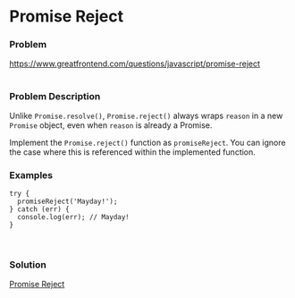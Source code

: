 # Promise Reject

### Problem

https://www.greatfrontend.com/questions/javascript/promise-reject

#

### Problem Description

Unlike `Promise.resolve()`, `Promise.reject()` always wraps `reason` in a new `Promise` object, even when `reason` is already a Promise.

Implement the `Promise.reject()` function as `promiseReject`. You can ignore the case where this is referenced within the implemented function.


### Examples

```
try {
  promiseReject('Mayday!');
} catch (err) {
  console.log(err); // Mayday!
}


```

#

### Solution

[Promise Reject](./promiseReject/promiseReject.js)